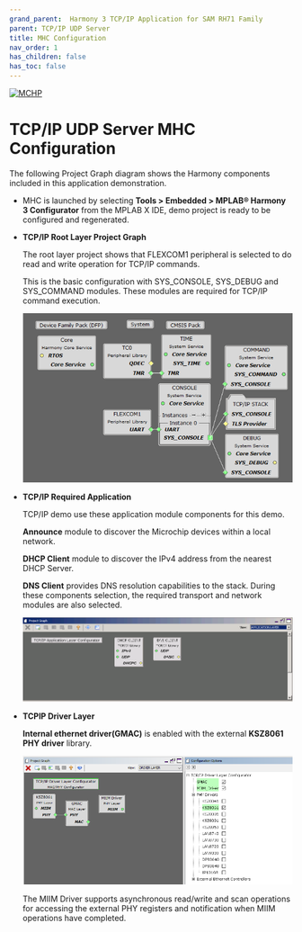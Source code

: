 ```yaml
---
grand_parent:  Harmony 3 TCP/IP Application for SAM RH71 Family
parent: TCP/IP UDP Server
title: MHC Configuration
nav_order: 1
has_children: false
has_toc: false
---
```

[![MCHP](https://www.microchip.com/ResourcePackages/Microchip/assets/dist/images/logo.png)](https://www.microchip.com)

# TCP/IP UDP Server MHC Configuration

The following Project Graph diagram shows the Harmony components included in this application demonstration.

* MHC is launched by selecting **Tools > Embedded > MPLAB® Harmony 3 Configurator** from the MPLAB X IDE, demo project is ready to be configured and regenerated.

* **TCP/IP Root Layer Project Graph**

  The root layer project shows that FLEXCOM1 peripheral is selected to do read and write operation for TCP/IP commands.

  This is the basic configuration with SYS_CONSOLE, SYS_DEBUG and SYS_COMMAND modules. These modules are required for TCP/IP command execution.

  ![tcpip_samrh71_project](images/tcpip_default_required_root_rh71.png)

* **TCP/IP Required Application**

  TCP/IP demo use these application module components for this demo. 
  
  **Announce** module to discover the Microchip devices within a local network.
  
  **DHCP Client** module to discover the IPv4 address from the nearest DHCP Server.
  
  **DNS Client** provides DNS resolution capabilities to the stack.  During these components selection, the required transport and network modules are also selected.

    ![tcpip_samrh71_project](images/tcpip_app_layer.png)


* **TCPIP Driver Layer**

  **Internal ethernet driver(GMAC)** is enabled with the external **KSZ8061 PHY driver** library. 

    ![tcpip_samrh71_project_driver](images/tcpip_driver_component_rh71.png)

  The MIIM Driver supports asynchronous read/write and scan operations for accessing the external PHY registers and notification when MIIM operations have completed.
